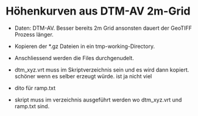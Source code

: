 Höhenkurven aus DTM-AV 2m-Grid
==============================

* Daten: DTM-AV. Besser bereits 2m Grid ansonsten dauert der GeoTIFF Prozess länger.
* Kopieren der *.gz Dateien in ein tmp-working-Directory. 
* Anschliessend werden die Files durchgenudelt.
* dtm_xyz.vrt muss im Skriptverzeichnis sein und es wird dann kopiert. schöner wenn es selber erzeugt würde. ist ja nicht viel
* dito für ramp.txt

* skript muss im verzeichnis ausgeführt werden wo dtm_xyz.vrt und ramp.txt sind.
